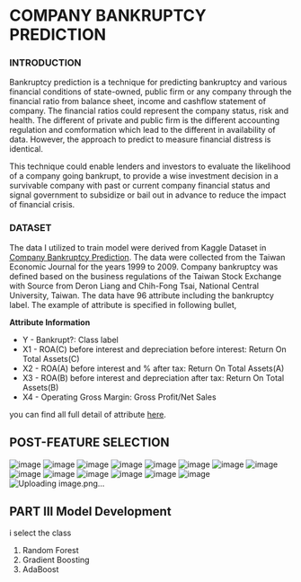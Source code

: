 # COMPANY BANKRUPTCY PREDICTION
### INTRODUCTION

Bankruptcy prediction is a technique for predicting bankruptcy and various financial conditions of state-owned, public firm or any company through the financial ratio from balance sheet, income and cashflow statement of company. The financial ratios could represent the company status, risk and health. The different of private and public firm is the different accounting regulation and comformation which lead to the different in availability of data. However, the approach to predict to measure financial distress is identical.

This technique could enable lenders and investors to evaluate the likelihood of a company going bankrupt, to provide a wise investment decision in a survivable company with past or current company financial status and signal government to subsidize or bail out in advance to reduce the impact of financial crisis.


### DATASET
The data I utilized to train model were derived from Kaggle Dataset in [Company Bankruptcy Prediction](https://www.kaggle.com/datasets/fedesoriano/company-bankruptcy-prediction). The data were collected from the Taiwan Economic Journal for the years 1999 to 2009. Company bankruptcy was defined based on the business regulations of the Taiwan Stock Exchange with Source from Deron Liang and Chih-Fong Tsai, National Central University, Taiwan. The data have 96 attribute including the bankruptcy label. The example of attribute is specified in following bullet,

**Attribute Information**

- Y - Bankrupt?: Class label
- X1 - ROA(C) before interest and depreciation before interest: Return On Total Assets(C)
- X2 - ROA(A) before interest and % after tax: Return On Total Assets(A)
- X3 - ROA(B) before interest and depreciation after tax: Return On Total Assets(B)
- X4 - Operating Gross Margin: Gross Profit/Net Sales

you can find all full detail of attribute [here](https://www.kaggle.com/datasets/fedesoriano/company-bankruptcy-prediction).

## POST-FEATURE SELECTION
![image](https://user-images.githubusercontent.com/104628789/170217519-697a1134-913e-4391-b70f-f93828fa3683.png)
![image](https://user-images.githubusercontent.com/104628789/170217771-176eab65-1d24-4ac4-b8f8-cedce72cbea9.png)
![image](https://user-images.githubusercontent.com/104628789/170218027-7ef70163-6ef7-4671-be5e-3fc07cbbf8ec.png)
![image](https://user-images.githubusercontent.com/104628789/170218398-5acb6170-b7a3-4a7d-ab2e-505c4376c9b0.png)
![image](https://user-images.githubusercontent.com/104628789/170218459-0d0ea3f0-19e5-4429-9940-d9a482a23734.png)
![image](https://user-images.githubusercontent.com/104628789/170218513-3fcd4114-b978-4fc7-8ed5-c3571a5abf28.png)
![image](https://user-images.githubusercontent.com/104628789/170218556-07d90a07-0dce-48c3-8d8d-a1da60e01ee0.png)
![image](https://user-images.githubusercontent.com/104628789/170218613-d54f0ff0-4228-42fc-bee8-78517ad7d25c.png)
![image](https://user-images.githubusercontent.com/104628789/170218657-f10c9a9e-6656-49ba-ad59-8d26847aa606.png)
![image](https://user-images.githubusercontent.com/104628789/170218709-1d26771d-bd9b-466a-8d60-d113d22102ba.png)
![image](https://user-images.githubusercontent.com/104628789/170218756-2bc476a6-50be-47a5-b8a4-527d06014d40.png)
![image](https://user-images.githubusercontent.com/104628789/170218793-59fd4d42-6dac-4e01-8c7e-90a65ecdccaf.png)
![image](https://user-images.githubusercontent.com/104628789/170218885-d6c1ba7a-00ab-4b5a-8eb4-a161eeb66ea7.png)
![image](https://user-images.githubusercontent.com/104628789/170218940-a07bebee-8315-419c-8f9e-0776f4513e4d.png)
![Uploading image.png…]()

## PART III Model Development
i select the class
1. Random Forest
2. Gradient Boosting
3. AdaBoost
